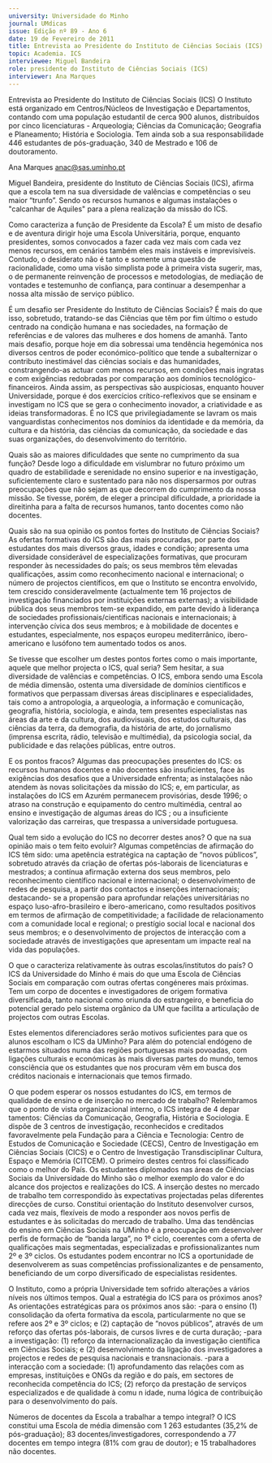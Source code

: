 ```yaml
---
university: Universidade do Minho
journal: UMdicas
issue: Edição nº 89 - Ano 6
date: 19 de Fevereiro de 2011
title: Entrevista ao Presidente do Instituto de Ciências Sociais (ICS)
topic: Academia. ICS
interviewee: Miguel Bandeira
role: presidente do Instituto de Ciências Sociais (ICS)
interviewer: Ana Marques
---
```




Entrevista ao Presidente do Instituto de Ciências Sociais (ICS)
O Instituto está organizado em Centros/Núcleos de
Investigação e Departamentos, contando com uma
população estudantil de cerca 900 alunos,
distribuídos por cinco licenciaturas - Arqueologia; Ciências da
Comunicação; Geografia e Planeamento; História e Sociologia. Tem
ainda sob a sua responsabilidade 446 estudantes de pós-graduação, 340
de Mestrado e 106 de doutoramento.


Ana Marques
anac@sas.uminho.pt


Miguel Bandeira, presidente do
Instituto de Ciências Sociais (ICS),
afirma que a escola tem na sua
diversidade de valências e
competências o seu maior “trunfo”.
Sendo os recursos humanos e
algumas instalações o "calcanhar de
Aquiles" para a plena realização da
missão do ICS.


Como caracteriza a função de
Presidente da Escola?
É um misto de desafio e de aventura
dirigir hoje uma Escola Universitária,
porque, enquanto presidentes, somos
convocados a fazer cada vez mais com
cada vez menos recursos, em cenários
também eles mais instáveis e
imprevisíveis. Contudo, o desiderato
não é tanto e somente uma questão de
racionalidade, como uma visão
simplista pode à primeira vista sugerir,
mas, o de permanente reinvenção de
processos e metodologias, de
mediação de vontades e
testemunho de confiança, para
continuar a desempenhar a nossa alta
missão de serviço público.


É um desafio ser Presidente do
Instituto de Ciências Sociais?
É mais do que isso, sobretudo,
tratando-se das Ciências que têm por
fim último o estudo centrado na
condição humana e nas sociedades,
na formação de referências e de
valores das mulheres e dos homens de
amanhã. Tanto mais desafio, porque
hoje em dia sobressai uma tendência
hegemónica nos diversos centros de
poder económico-político que tende a
subalternizar o contributo inestimável
das ciências sociais e das
humanidades, constrangendo-as
actuar com menos recursos, em
condições mais ingratas e com
exigências redobradas por
comparação aos domínios
tecnológico-financeiros.
Ainda assim, as perspectivas são
auspiciosas, enquanto houver
Universidade, porque é dos exercícios
crítico-reflexivos que se ensinam e
investigam no ICS que se gera o
conhecimento inovador, a criatividade
e as ideias transformadoras. É no ICS
que privilegiadamente se lavram os
mais vanguardistas conhecimentos
nos domínios da identidade e da
memória, da cultura e da história, das
ciências da comunicação, da
sociedade e das suas organizações, do
desenvolvimento do território.


Quais são as maiores dificuldades
que sente no cumprimento da sua
função?
Desde logo a dificuldade em
vislumbrar no futuro próximo um
quadro de estabilidade e serenidade
no ensino superior e na investigação,
suficientemente claro e sustentado
para não nos dispersarmos por outras
preocupações que não sejam as que
decorrem do cumprimento da nossa
missão. Se tivesse, porém, de eleger a
principal dificuldade, a prioridade ia
direitinha para a falta de recursos
humanos, tanto docentes como não
docentes.


Quais são na sua opinião os pontos
fortes do Instituto de Ciências
Sociais?
As ofertas formativas do ICS são das
mais procuradas, por parte dos
estudantes dos mais diversos graus,
idades e condição; apresenta uma
diversidade considerável de
especializações formativas, que
procuram responder às necessidades
do país; os seus membros têm
elevadas qualificações, assim como
reconhecimento nacional e
internacional; o número de projectos
científicos, em que o Instituto se
encontra envolvido, tem crescido
consideravelmente (actualmente tem
16 projectos de investigação
financiados por instituições externas
externas); a visibilidade pública dos
seus membros tem-se expandido, em
parte devido à liderança de
sociedades profissionais/científicas
nacionais e internacionais; à
intervenção cívica dos seus membros;
e à mobilidade de docentes e
estudantes, especialmente, nos
espaços europeu mediterrânico,
ibero-americano e lusófono tem
aumentado todos os anos.


Se tivesse que escolher um destes
pontos fortes como o mais
importante, aquele que melhor
projecta o ICS, qual seria?
Sem hesitar, a sua diversidade de
valências e competências. O ICS,
embora sendo uma Escola de média
dimensão, ostenta uma diversidade
de domínios científicos e formativos
que perpassam diversas áreas
disciplinares e especialidades, tais
como a antropologia, a arqueologia, a
informação e comunicação, geografia,
história, sociologia, e ainda, tem
presentes especialistas nas áreas da
arte e da cultura, dos audiovisuais,
dos estudos culturais, das ciências da
terra, da demografia, da história de
arte, do jornalismo (imprensa escrita,
rádio, televisão e multimédia), da
psicologia social, da publicidade e das
relações públicas, entre outros.


E os pontos fracos?
Algumas das preocupações presentes
do ICS: os recursos humanos docentes
e não docentes são insuficientes, face
às exigências dos desafios que a
Universidade enfrenta; as instalações
não atendem às novas solicitações da
missão do ICS; e, em particular, as
instalações do ICS em Azurém
permanecem provisórias, desde
1996; o atraso na construção e
equipamento do centro multimédia,
central ao ensino e investigação de
algumas áreas do ICS ; ou a
insuficiente valorização das carreiras,
que trespassa a universidade
portuguesa.


Qual tem sido a evolução do ICS no
decorrer destes anos? O que na sua
opinião mais o tem feito evoluir?
Algumas competências de afirmação
do ICS têm sido: uma apetência
estratégica na captação de “novos
públicos”, sobretudo através da
criação de ofertas pós-laborais de
licenciaturas e mestrados; a contínua
afirmação externa dos seus membros,
pelo reconhecimento científico
nacional e internacional; o
desenvolvimento de redes de
pesquisa, a partir dos contactos e
inserções internacionais; destacando-
se a propensão para aprofundar
relações universitárias no espaço
luso-afro-brasileiro e ibero-americano,
como resultados positivos em termos
de afirmação de competitividade; a
facilidade de relacionamento com a
comunidade local e regional; o
prestígio social local e nacional dos
seus membros; e o desenvolvimento
de projectos de interacção com a
sociedade através de investigações
que apresentam um impacte real na
vida das populações.


O que o caracteriza relativamente às
outras escolas/institutos do país?
O ICS da Universidade do Minho é mais
do que uma Escola de Ciências Sociais
em comparação com outras ofertas
congéneres mais próximas.
Tem um corpo de docentes e
investigadores de origem formativa
diversificada, tanto nacional como
oriunda do estrangeiro, e beneficia do
potencial gerado pelo sistema
orgânico da UM que facilita a
articulação de projectos com outras
Escolas.


Estes elementos diferenciadores
serão motivos suficientes para que
os alunos escolham o ICS da
UMinho?
Para além do potencial endógeno de
estarmos situados numa das regiões
portuguesas mais povoadas, com
ligações culturais e económicas às
mais diversas partes do mundo,
temos consciência que os estudantes
que nos procuram vêm em busca dos
créditos nacionais e internacionais
que temos firmado.


O que podem esperar os nossos
estudantes do ICS, em termos de
qualidade de ensino e de inserção no
mercado de trabalho?
Relembramos que o ponto de vista
organizacional interno, o ICS integra de
4 depar tamentos: Ciências da
Comunicação, Geografia, História e
Sociologia.
E dispõe de 3 centros de investigação,
reconhecidos e creditados
favoravelmente pela Fundação para a
Ciência e Tecnologia: Centro de
Estudos de Comunicação e Sociedade
(CECS), Centro de Investigação em
Ciências Sociais (CICS) e o Centro de
Investigação Transdisciplinar Cultura,
Espaço e Memória (CITCEM). O
primeiro destes centros foi
classificado como o melhor do País.
Os estudantes diplomados nas áreas
de Ciências Sociais da Universidade do
Minho são o melhor exemplo do valor e
do alcance dos projectos e realizações
do ICS.
A inserção destes no mercado de
trabalho tem correspondido às
expectativas projectadas pelas
diferentes direcções de curso.
Constitui orientação do Instituto
desenvolver cursos, cada vez mais,
flexíveis de modo a responder aos
novos perfis de estudantes e às
solicitadas do mercado de trabalho.
Uma das tendências do ensino em
Ciências Sociais na UMinho é a
preocupação em desenvolver perfis
de formação de “banda larga”, no 1º
ciclo, coerentes com a oferta de
qualificações mais segmentadas,
especializadas e profissionalizantes
num 2º e 3º ciclos.
Os estudantes podem encontrar no
ICS a oportunidade de desenvolverem
as suas competências
profissionalizantes e de pensamento,
beneficiando de um corpo
diversificado de especialistas
residentes.


O Instituto, como a própria
Universidade tem sofrido alterações
a vários níveis nos últimos tempos.
Qual a estratégia do ICS para os
próximos anos?
As orientações estratégicas para os
próximos anos são:
-para o ensino (1) consolidação da
oferta formativa da escola,
particularmente no que se refere aos
2º e 3º ciclos; e (2) captação de “novos
públicos”, através de um reforço das
ofertas pós-laborais, de cursos livres e
de curta duração;
-para a investigação: (1) reforço da
internacionalização da investigação
científica em Ciências Sociais; e (2)
desenvolvimento da ligação dos
investigadores a projectos e redes de
pesquisa nacionais e transnacionais.
-para a interacção com a sociedade:
(1) aprofundamento das relações
com as empresas, instituições e ONGs
da região e do país, em sectores de
reconhecida competência do ICS; (2)
reforço da prestação de serviços
especializados e de qualidade à
comu n idade, numa lógica de
contribuição para o desenvolvimento
do país.


Números de docentes da Escola a
trabalhar a tempo integral?
O ICS constitui uma Escola de média
dimensão com 1 263 estudantes
(35,2% de pós-graduação); 83
docentes/investigadores,
correspondendo a 77 docentes em
tempo integra (81% com grau de
doutor); e 15 trabalhadores não
docentes.